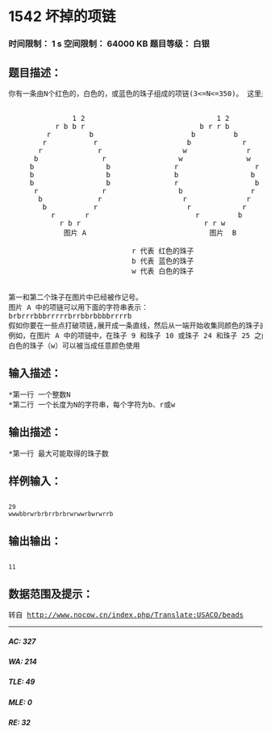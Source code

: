 # 1542 坏掉的项链   
### 时间限制： 1 s     空间限制： 64000 KB     题目等级： 白银  
## 题目描述：  

<pre>
你有一条由N个红色的，白色的，或蓝色的珠子组成的项链(3<=N<=350)。 这里是 n=29 的二个例子:
  

               1 2                               1 2
           r b b r                           b r r b
         r         b                       b         b
        r           r                     b            r
       r             r                   w              r
      b               r                 w               w
     b                 b               r                  r
     b                 b               b                 b
     b                 b               r                  b
      r               r                 b                r
       b             r                   r              r
        b           r                     r            r
          r       r                         r         b
            r b r                             r r w
             图片 A                             图片  B
                 
                             r 代表 红色的珠子      
                             b 代表 蓝色的珠子   
                             w 代表 白色的珠子
  

第一和第二个珠子在图片中已经被作记号。  
图片 A 中的项链可以用下面的字符串表示：
brbrrrbbbrrrrrbrrbbrbbbbrrrrb
假如你要在一些点打破项链,展开成一条直线，然后从一端开始收集同颜色的珠子直到你遇到一个不同的颜色珠子，在另一端做同样的事(颜色可能与在这之前收集的不同)。 确定应该在哪里打破项链来收集到最大数目的珠子。  
例如，在图片 A 中的项链中，在珠子 9 和珠子 10 或珠子 24 和珠子 25 之间打断项链可以收集到8个珠子。
白色的珠子（w）可以被当成任意颜色使用
</pre>
  
  
## 输入描述：  

<pre>
*第一行 一个整数N
*第二行 一个长度为N的字符串，每个字符为b、r或w
</pre>
  
  
## 输出描述：  

<pre>
*第一行 最大可能取得的珠子数
</pre>
  
  
## 样例输入：  

<pre><code>
29 
wwwbbrwrbrbrrbrbrwrwwrbwrwrrb
</code></pre>
  
  
## 输出输出：  

<pre><code>
11
</code></pre>
  
  
## 数据范围及提示：  

<pre>
转自 <a href="http://www.nocow.cn/index.php/Translate:USACO/beads">http://www.nocow.cn/index.php/Translate:USACO/beads</a>
</pre>
  
  
***  

##### AC: 327  
##### WA: 214  
##### TLE: 49  
##### MLE: 0  
##### RE: 32  
